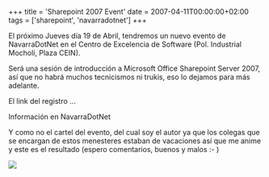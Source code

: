 +++
title = 'Sharepoint 2007 Event'
date = 2007-04-11T00:00:00+02:00
tags = ['sharepoint', 'navarradotnet']
+++

El próximo Jueves día 19 de Abril, tendremos un nuevo evento de NavarraDotNet en el Centro de Excelencia de Software (Pol. Industrial Mocholí, Plaza CEIN).

Será una sesión de introducción a Microsoft Office Sharepoint Server 2007, así que no habrá muchos tecnicismos ni trukis, eso lo dejamos para más adelante.

El link del registro …

Información en NavarraDotNet

Y como no el cartel del evento, del cual soy el autor ya que los colegas que se encargan de estos menesteres  estaban de vacaciones así que me anime y este es el resultado (espero comentarios, buenos y malos :- )

![](/images/Sharepoint/Sharepoint2007Event.jpg)

